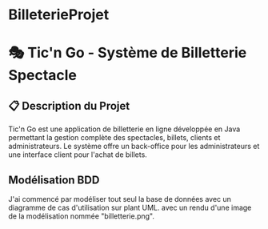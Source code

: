 # BilleterieProjet
# 🎭 Tic'n Go - Système de Billetterie Spectacle
## 📋 Description du Projet
Tic'n Go est une application de billetterie en ligne développée en Java permettant la gestion complète des spectacles, billets, clients et administrateurs. Le système offre un back-office pour les administrateurs et une interface client pour l'achat de billets.


## Modélisation BDD
J'ai commencé par modéliser tout seul  la base de données avec un diagramme de cas d'utilisation sur plant UML.
avec un rendu d'une image de la modélisation nommée "billetterie.png".
